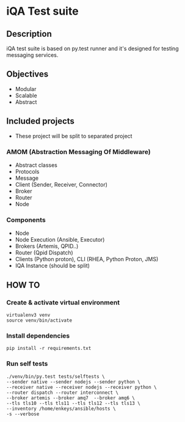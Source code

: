 # iQA Test suite
## Description
iQA test suite is based on py.test runner and it's designed for testing messaging services.

## Objectives
- Modular
- Scalable
- Abstract

## Included projects
 - These project will be split to separated project

### AMOM (Abstraction Messaging Of Middleware)
- Abstract classes
- Protocols
- Message
- Client (Sender, Receiver, Connector)
- Broker
- Router
- Node

### Components
- Node
- Node Execution (Ansible, Executor)
- Brokers (Artemis, QPID..)
- Router (Qpid Dispatch)
- Clients (Python proton), CLI (RHEA, Python Proton, JMS)
- IQA Instance (should be split)


## HOW TO
### Create & activate virtual environment
```
virtualenv3 venv
source venv/bin/activate
```
### Install dependencies
```
pip install -r requirements.txt
```

### Run self tests
```
./venv/bin/py.test tests/selftests \
--sender native --sender nodejs --sender python \
--receiver native --receiver nodejs --receiver python \
--router dispatch --router interconnect \
--broker artemis --broker amq7  --broker amq6 \
--tls tls10 --tls tls11 --tls tls12 --tls tls13 \
--inventory /home/enkeys/ansible/hosts \
-s --verbose
```